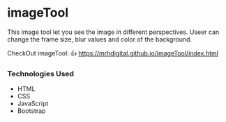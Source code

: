 # imageTool

This image tool let you see the image in different perspectives. Useer can change the frame size, blur values and color of the background.

CheckOut imageTool: 👍  https://mrhdigital.github.io/imageTool/index.html

### Technologies Used
- HTML
- CSS
- JavaScript
- Bootstrap